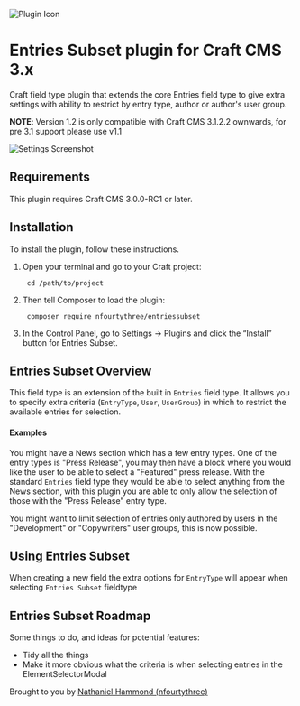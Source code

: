 ![Plugin Icon](resources/img/icon.png)

# Entries Subset plugin for Craft CMS 3.x

Craft field type plugin that extends the core Entries field type to give extra settings with ability to restrict by entry type, author or author's user group.

**NOTE**: Version 1.2 is only compatible with Craft CMS 3.1.2.2 ownwards, for pre 3.1 support please use v1.1

![Settings Screenshot](resources/img/settings.png)

## Requirements

This plugin requires Craft CMS 3.0.0-RC1 or later.

## Installation

To install the plugin, follow these instructions.

1. Open your terminal and go to your Craft project:

        cd /path/to/project

2. Then tell Composer to load the plugin:

        composer require nfourtythree/entriessubset

3. In the Control Panel, go to Settings → Plugins and click the “Install” button for Entries Subset.

## Entries Subset Overview

This field type is an extension of the built in `Entries` field type. It allows you to specify extra criteria (`EntryType`, `User`, `UserGroup`) in which to restrict the available entries for selection.

#### Examples
You might have a News section which has a few entry types. One of the entry types is "Press Release", you may then have a block where you would like the user to be able to select a "Featured" press release. With the standard `Entries` field type they would be able to select anything from the News section, with this plugin you are able to only allow the selection of those with the "Press Release" entry type.

You might want to limit selection of entries only authored by users in the "Development" or "Copywriters" user groups, this is now possible.

## Using Entries Subset

When creating a new field the extra options for `EntryType` will appear when selecting `Entries Subset` fieldtype

## Entries Subset Roadmap

Some things to do, and ideas for potential features:

* Tidy all the things
* Make it more obvious what the criteria is when selecting entries in the ElementSelectorModal

Brought to you by [Nathaniel Hammond (nfourtythree)](http://n43.me)

